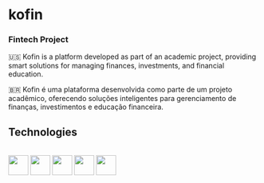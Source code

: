 # <left> kofin</left>

<h3>Fintech Project</h3>
<p>🇺🇸 Kofin is a platform developed as part of an academic project, providing smart solutions for managing finances, investments, and financial education.</p>

<p>🇧🇷 Kofin é uma plataforma desenvolvida como parte de um projeto acadêmico, oferecendo soluções inteligentes para gerenciamento de finanças, investimentos e educação financeira.</p>

## Technologies

</br><img src="https://cdn.jsdelivr.net/gh/devicons/devicon/icons/figma/figma-original.svg" width="40" height="40"/> 
<img src="https://cdn.jsdelivr.net/gh/devicons/devicon/icons/html5/html5-original.svg" width="40" height="40" />
<img src="https://cdn.jsdelivr.net/gh/devicons/devicon/icons/css3/css3-original.svg" width="40" height="40" />
<img src="https://cdn.jsdelivr.net/gh/devicons/devicon/icons/bootstrap/bootstrap-original.svg" width="40" height="40" />
<img src="https://cdn.jsdelivr.net/gh/devicons/devicon@latest/icons/javascript/javascript-original.svg" width="40" height="40"  />
